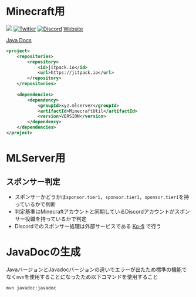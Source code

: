 # Minecraft用

[![](https://jitpack.io/v/xyz.mlserver/MinecraftUtil.svg)](https://jitpack.io/#xyz.mlserver/MinecraftUtil)
[![Twitter](https://badgen.net/twitter/follow/monster_2408?icon=twitter)](https://twitter.com/monster_2408)
[![Discord](https://discord.com/api/guilds/556844677115150366/widget.png)](https://discord.mlserver.xyz)
[Website](https://monster2408.com)

[Java Docs](https://docs.mlserver.jp/MinecraftUtil/)

```xml
<project>
    <repositories>
        <repository>
            <id>jitpack.io</id>
            <url>https://jitpack.io</url>
        </repository>
    </repositories>
    
    <dependencies>
        <dependency>
            <groupId>xyz.mlserver</groupId>
            <artifactId>MinecraftUtil</artifactId>
            <version>VERSION</version>
        </dependency>
    </dependencies>
</project>
```
# MLServer用
## スポンサー判定
- スポンサーかどうかは`sponsor.tier1`，`sponsor.tier1`，`sponsor.tier1`を持っているかで判断
- 判定基準はMinecraftアカウントと同期しているDiscordアカウントがスポンサー役職を持っているかで判定
- Discordでのスポンサー処理は外部サービスである [Ko-fi](https://ko-fi.com/mlserver) で行う

# JavaDocの生成
JavaバージョンとJavadocバージョンの違いでエラーが出たため標準の機能でなく`mvn`を使用することになったため以下コマンドを使用すること
```shell
mvn javadoc:javadoc
```